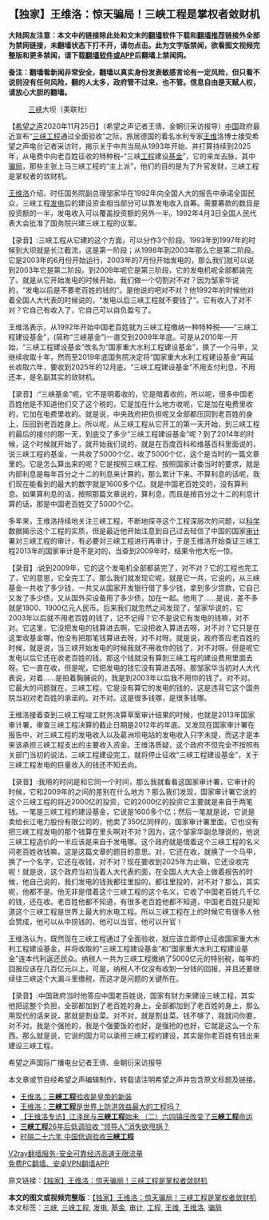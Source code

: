  <h2>【独家】王维洛：惊天骗局！三峡工程是掌权者敛财机</h2> <p class="notice"><b>大陆网友注意：本文中的链接除此处和文末的<a href="https://github.com/bannedbook/fanqiang" >翻墙</a>软件下载和<a href="https://github.com/killgcd/justmysocks/blob/master/README.md">翻墙推荐</a>链接外全部为禁网链接，未翻墙状态下打不开，请勿点击。此为文字版禁闻，欲看图文视频完整版和更多禁闻，请下载<a href="https://github.com/bannedbook/fanqiang">翻墙软件或APP</a>后翻墙上禁闻网。</p><p>备注：翻墙看新闻非常安全，翻墙以真实身份发表敏感言论有一定风险，但只看不说则没有任何风险，翻的人太多，政府管不过来，也不管。信息自由是天赋人权，请放心大胆的翻墙。</b></p>  <div class="entry"> <figure><figcaption><a href="https://www.bannedbook.org/bnews/tag/%e4%b8%89%e5%b3%a1/" class="st_tag internal_tag" rel="tag" title="标签 三峡 下的日志">三峡</a>大坝（美联社）</figcaption></figure> <p>【<span class='wp_keywordlink_affiliate'><a href="https://www.soundofhope.org" title="希望之声" target="_blank">希望之声</a></span>2020年11月25日】（希望之声记者王倩、金朝衍采访报导）<span class='wp_keywordlink_affiliate'><a href="https://www.bannedbook.org/" title="中国" target="_blank">中国</a></span>政府最近宣布“<a href="https://www.bannedbook.org/bnews/tag/%E4%B8%89%E5%B3%A1%E5%B7%A5%E7%A8%8B/" class="st_tag internal_tag" rel="tag" title="标签 三峡工程 下的日志">三峡工程</a>通过全面验收”之际，旅居德国的着名水利专家<a href="https://www.bannedbook.org/bnews/tag/%e7%8e%8b%e7%bb%b4/" class="st_tag internal_tag" rel="tag" title="标签 王维 下的日志">王维</a>洛博士接受希望之声电台记者采访时，揭示关于中共当局从1993年开始、并打算持续到2025年，从电费中向老百姓征收的特种税&#8211;“三峡<a href="https://www.bannedbook.org/bnews/tag/%E5%B7%A5%E7%A8%8B/" class="st_tag internal_tag" rel="tag" title="标签 工程 下的日志">工程</a>建设<a href="https://www.bannedbook.org/bnews/tag/%E5%9F%BA%E9%87%91/" class="st_tag internal_tag" rel="tag" title="标签 基金 下的日志">基金</a>”，它的来龙去脉，其中<a href="https://www.bannedbook.org/bnews/tag/%E9%AA%97%E5%B1%80/" class="st_tag internal_tag" rel="tag" title="标签 骗局 下的日志">骗局</a>，那些主张上马三峡工程的“主上派”，他们的目的是为了升官发财，三峡工程是掌权者的敛财机。</p> <p><a href="https://www.bannedbook.org/bnews/tag/%e7%8e%8b%e7%bb%b4%e6%b4%9b/" class="st_tag internal_tag" rel="tag" title="标签 王维洛 下的日志">王维洛</a>介绍，时任国务院副总理邹家华在1992年向全国人大的报告中承诺全国民众，三峡工程<a href="https://www.bannedbook.org/bnews/tag/%E5%8F%91%E7%94%B5/" class="st_tag internal_tag" rel="tag" title="标签 发电 下的日志">发电</a>后的建设资金相当部分可以靠发电收入自筹。需要筹款的数目是投资额的一半，发电收入可以覆盖投资额的另外一半。1992年4月3日全国人民代表大会批准了国务院兴建三峡工程的议案。</p> <p>【录音】:三峡工程从它建的这个方面，可以分作3个阶段。1993年到1997年的时候到大坝就是长江截流，这是第一阶段；从1998年到2003年那么它是第二阶段。它是2003年的6月份开始运行，2003年的7月份开始发电的，那么我们就可以说到2003年它是第二阶段。到2009年呢它是第三阶段，它的发电机呢全部都装完了。就是从它开始发电的时候开始，我们做一个切割对不对？因为邹家华说的，“发电以后是不要老百姓的钱的”。是他说的吧对不对？他1992年的时候他对着全国人大代表的时候说的，“发电以后三峡工程就不要钱了”。它有收入了对不对？它自己有收入了，它自己可以自负盈亏了。</p>  <p>王维洛表示，从1992年开始中国老百姓就为三峡工程缴纳一种特种税——“三峡工程建设基金”，(简称“三峡基金”)一直交到2009年年底。可是从2010年一开始，“三峡工程建设基金”改名为“国家重大水利工程建设基金”，换了一个马甲，又继续收取十年，然而至2019年底国务院决定将“国家重大水利工程建设基金”再延长收取六年，要收到2025年的12月底。“三峡工程建设基金”不用支付利息，不用还本，是名副其实的敛财机。</p> <p>【录音】:“三峡基金”呢，它不是明着收的，它是暗着收的，所以呢，很多中国老百姓他是不知道他们交了这个税的，它是加在什么地方收呢，它是加在电费里收的，它加在电费里收的。就是说，中央政府把负担呢又全部都压回到老百姓的身上，压回到老百姓身上。所以呢，从三峡工程从它开工的第一天开始，到三峡工程的最后的接付的那一天，到底交了多少“三峡工程建设基金”呢？到了2014年的时候，这个时候就开始了，就开始我们说的，就是在百度百科和维基百科里面说的，说三峡工程的基金，一共收了5000个亿，收了5000个亿，这个是当时的一篇文章里的。它是怎么算出来的呢？它是按照三峡工程、按照国家计委当时的要求，就是内部利息是每年百分之十二的利息来计算的，那么累计下来。不算利息的话呢，我们现在能看到的最大的数字就是1600多个亿。就是中国老百姓交的，没有算利息。如果算利息的话，按照那篇文章说的，算利息，而且是按百分之十二的利息计算的话，那是中国老百姓交了5000个亿。</p> <p>多年来，王维洛持续地关注三峡工程，不断地探寻这个工程深层次的问题，以<span class='wp_keywordlink'><a href="https://www.bannedbook.org/forum11/topic309.html" title="禁片：“科学”的棍子" target="_blank">科学</a></span>数据揭示这个工程的实质，但是最近他开始注意到自己过去轻信了中国的国家<a href="https://www.bannedbook.org/bnews/tag/%E5%AE%A1%E8%AE%A1/" class="st_tag internal_tag" rel="tag" title="标签 审计 下的日志">审计</a>署对三峡工程的审计，有必要对三峡工程进行再审计，于是王维洛开始查证三峡工程2013年的国家审计是不是对的，当查到2009年时，结果令他大吃一惊。</p>  <p>【录音】:说到2009年，它的这个发电机全部都装完了，对不对？它的工程也完工了，它的意思，它全完工了。那么我们就发现它呢，就是它一共，它说的，从三峡基金一共收了多少钱，一共又从国家开发银行借了多少钱，拿到多少贷款，它自己又发了多少债，又从国外买设备用了多少债，加在一起。他用了……是说，差不多就是1800、1900亿元人民币。后来我们就忽然之间发现了，邹家华说的，它2003年以后就不用老百姓的钱了，记不记得？它不是说它有发电的钱嘛，对不对。它这里，它没把发电的钱算进去啊，它没把收入算进去呀，对不对？它只是在这里收基金哪，他没有把那笔钱算进去呀，对不对呀。就是说，政府答应老百姓的时候，就是说，当三峡开始发电的时候我就不用收你的钱了，对不对呀。但是呢它发电以后它还在收老百姓的钱。那这个钱就没有算到三峡工程的建设费用里面去呀。它一直在收，但是呢，它把发电的钱它没有算进去呀。那邹家华当初对人大代表说，对着……是拍着胸脯说的，我是到2003年以后我不用你的钱了。对不对。它最大的问题就在，三峡工程，它是没有算它的发电的钱的，这是违背它这个国务院当初对老百姓的承诺的。对不对。这是很多钱哪，是很多钱哪。</p> <p>王维洛接着查到三峡工程竣工财务决算草案审计结果的时候，也就是2013年国家审计署，审查三峡工程决算的截止日期是2012年的年底。又发现在国家审计署在报告中，对三峡工程的发电收入以及葛洲坝电站的发电收入只字未提，而这才是本来该承担三峡工程支出的主要收入资金。王维洛质疑，这个政府不但完全不按照有关部门当初的说法，三峡工程建设完工，就将停止征收“三峡工程建设基金”，关于三峡工程发电的巨量收入的钱还不知去向。</p> <p>【录音】:我用的时间是和它同一个时间，那么我就看看这国家审计署，它审计的时候，它和2009年的之间的差别在什么地方？那么我们发现，国家审计署它说的这个三峡工程的将近2000亿的投资，它的2000亿的投资它主要就是来自于两笔钱。一笔是三峡工程的建设基金，它说是1600多个亿；然后一笔就是说，它说是卖给长江电力股份有限公司的，他卖了350亿同样的，国家审计署里面，它也没有把三峡工程发电的那个钱算在里头啊对不对？因为，这个邹家华副总理说的，他说三峡工程造价的一半应该是来自于发电哪。这个政府就是借着这个三峡工程的名义问老百姓收钱嘛，这是这篇文章的题目的意思。对，它还在收，就换了一个马甲，换了一个名字，它还在收钱，对不对？现在要收到2025年为止嘛，它还没收完呢！就是说，这个政府当初当着人大代表的面，在全国人大大会上做着报告的时候，他自己说的，我们发电的钱我都往里投的，都往里投的，对不对？那么，其实呢，他都不是。他无非是借着这个三峡工程的这个名义，它收了中国老百姓几千亿的钱，还在收。老百姓他都不知道，有很多老百姓他都不知道，中国老百姓只是知道这个三峡工程是世界上最大的水电工程。所以三峡工程在上的时候它有很多人他会赞成，他可以从中捞钱的，他可以当官，他可以升官！</p>  <p>王维洛认为，既然现在三峡工程通过了全面验收，就应该立即停止征收国家重大水利工程建设基金，并将收取的“三峡工程建设基金”和“国家重大水利工程建设基金”连本代利返还民众。纳税人一共为三峡工程缴纳了5000亿元的特别税，每年的回报应该在几百亿元以上，可是，纳税人不仅没有收到一分钱的回报，并且还要继续往三峡这个大漏斗里缴税，而这才是问题的关键所在。</p> <p>【录音】:中国政府当时他答应中国老百姓说，国家有财力来建设三峡工程，其实他把这整个负担，全部都加到了老百姓的身上，全部都加到了老百姓的身上，那么用现代的话来说，那就是割韭菜。对不对，就是割韭菜。钱不够了，我就问你要，对不对。我是个强抢的，我是个强要饭的也好，是强抢的也好，它就是这么一个东西。那么就是说，它说的国力可以承担三峡工程的建设，其实是你老百姓有钱出来建设三峡工程。</p> <p>希望之声国际广播电台记者王倩、金朝衍采访报导</p>  <p>本文章或节目经希望之声编辑制作，转载请注明希望之声并包含原文标题及链接。</p> <ul class='op-related-articles' title='相关阅读'> <li><a href='https://www.bannedbook.org/bnews/baitai/20201105/1426408.html' target='_blank'>王维洛：<b>三峡工程</b>验收是皇帝的新装</a></li> <li><a href='https://www.bannedbook.org/bnews/baitai/20201105/1426175.html' target='_blank'>王维洛：<b>三峡工程</b>是世界上防洪效益最大的工程吗？</a></li> <li><a href='https://www.bannedbook.org/bnews/bannedvideo/20201104/1425696.html' target='_blank'>【王维洛专访】江泽民与<b>三峡工程</b>始末 （二）六四镇压改变了<b>三峡工程</b>命运</a></li> <li><a href='https://www.bannedbook.org/bnews/taiwannews/20201103/1424938.html' target='_blank'><b>三峡工程</b>26年后低调验收 “领导人”消失欲甩锅？</a></li> <li><a href='https://www.bannedbook.org/bnews/ssgc/20201103/1424666.html' target='_blank'>时隔二十六年 中国低调验收<b>三峡工程</b></a></li> </ul> <p class="texttj"> <a href="https://www.bannedbook.org/forum23/topic22702.html" target="_blank">V2ray翻墙服务-安全可靠经济高速无限流量</a><br/> <a href="https://github.com/bannedbook/fanqiang/wiki/%E7%A6%81%E9%97%BB%E7%BD%91%E5%AE%89%E5%8D%93%E7%BF%BB%E5%A2%99%E6%96%B0%E9%97%BBAPP" target="_blank">免费PC翻墙、安卓VPN翻墙APP</a></p><p>原文链接：<a class="src_link"  href="https://www.soundofhope.org/post/446794" target="_blank">【独家】王维洛：惊天骗局！三峡工程是掌权者敛财机</a></p><a name='sharetosocial'></a>       <div><b>本文的图文或视频完整版</b>：<a href='https://www.bannedbook.org/bnews/comments/20201125/1437021.html'>【独家】王维洛：惊天骗局！三峡工程是掌权者敛财机</a></div>  </div><!--END ENTRY--> <div class="postfooter"> <div>本文标签：<a href="https://www.bannedbook.org/bnews/tag/%e4%b8%89%e5%b3%a1/" rel="tag">三峡</a>, <a href="https://www.bannedbook.org/bnews/tag/%E4%B8%89%E5%B3%A1%E5%B7%A5%E7%A8%8B/" rel="tag">三峡工程</a>, <a href="https://www.bannedbook.org/bnews/tag/%E5%8F%91%E7%94%B5/" rel="tag">发电</a>, <a href="https://www.bannedbook.org/bnews/tag/%E5%9F%BA%E9%87%91/" rel="tag">基金</a>, <a href="https://www.bannedbook.org/bnews/tag/%E5%AE%A1%E8%AE%A1/" rel="tag">审计</a>, <a href="https://www.bannedbook.org/bnews/tag/%E5%B7%A5%E7%A8%8B/" rel="tag">工程</a>, <a href="https://www.bannedbook.org/bnews/tag/%e7%8e%8b%e7%bb%b4/" rel="tag">王维</a>, <a href="https://www.bannedbook.org/bnews/tag/%e7%8e%8b%e7%bb%b4%e6%b4%9b/" rel="tag">王维洛</a>, <a href="https://www.bannedbook.org/bnews/tag/%E9%AA%97%E5%B1%80/" rel="tag">骗局</a></div>  </div><!--END POSTFOOTER--> 